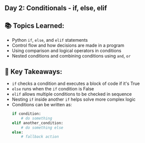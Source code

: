 ## Day 2: Conditionals - if, else, elif

## 📚 Topics Learned:
- Python `if`, `else`, and `elif` statements
- Control flow and how decisions are made in a program
- Using comparison and logical operators in conditions
- Nested conditions and combining conditions using `and`, `or`

## 🧠 Key Takeaways:
- `if` checks a condition and executes a block of code if it's True
- `else` runs when the `if` condition is False
- `elif` allows multiple conditions to be checked in sequence
- Nesting `if` inside another `if` helps solve more complex logic
- Conditions can be written as:
  ```python
  if condition:
      # do something
  elif another_condition:
      # do something else
  else:
      # fallback action